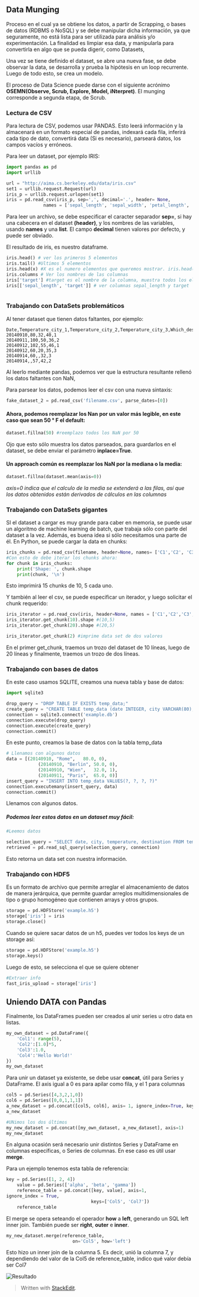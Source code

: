 ## Data Munging

Proceso en el cual ya se obtiene los datos, a partir de Scrapping, o bases de datos (RDBMS o NoSQL) y se debe manipular dicha información, ya que seguramente, no está lista para ser utilizada para análisis y/o experimentación.
La finalidad es limpiar esa data, y manipularla para convertirla en algo que se pueda digerir, como Datasets, 

Una vez se tiene definido el dataset, se abre una nueva fase, se debe observar la data, se desarrolla y prueba la hipótesis en un loop recurrente. Luego de todo esto, se crea un modelo. 

El proceso de Data Science puede darse con el siguiente acrónimo
**OSEMN(Observe, Scrub, Explore, Model, iNterpret)**. El munging corresponde a segunda etapa, de Scrub. 

### Lectura de CSV

Para lectura de CSV, podemos usar PANDAS. Esto leerá información y la almacenará en un formato especial de pandas, indexará cada fila, inferirá cada tipo de dato, convertirá data (Si es necesario), parseará datos, los campos vacíos y erróneos.

Para leer un dataset, por ejemplo IRIS:

```python
import pandas as pd
import urllib

url = "http://aima.cs.berkeley.edu/data/iris.csv"
set1 = urllib.request.Request(url)
iris_p = urllib.request.urlopen(set1)
iris = pd.read_csv(iris_p, sep=',', decimal='.', header= None,
              names = ['sepal_length', 'sepal_width', 'petal_length', 'petal_width', 'target'])
```
Para leer un archivo, se debe especificar el caracter separador **sep=**, si hay una cabecera en el dataset **(header)**, y los nombres de las variables, usando **names** y una **list**.  El campo **decimal** tienen valores por defecto, y puede ser obviado. 

El resultado de iris, es nuestro dataframe. 

```python
iris.head() # ver los primeros 5 elementos
iris.tail() #Ultimos 5 elementos	
iris.head(x) #X es el numero elementos que queremos mostrar. iris.head(2) muestra los primeros 2
iris.columns # Ver los nombres de las columnas
iris['target'] #target es el nombre de la columna, muestra todos los elementos de dicha columna
iris[['sepal_length', 'target']] # ver columnas sepal_length y target



```

### Trabajando con DataSets problemáticos

Al tener dataset que tienen datos faltantes, por ejemplo:

```markup
Date,Temperature_city_1,Temperature_city_2,Temperature_city_3,Which_destination
20140910,80,32,40,1
20140911,100,50,36,2
20140912,102,55,46,1
20140912,60,20,35,3
20140914,60,,32,3
20140914,,57,42,2
```

Al leerlo mediante pandas, podemos ver que la estructura resultante rellenó los datos faltantes con NaN, 

Para parsear los datos, podemos leer el csv con una nueva sintaxis:

```python
fake_dataset_2 = pd.read_csv('filename.csv', parse_dates=[0])
```

#### Ahora, podemos reemplazar los Nan por un valor más legible, en este caso que sean 50 ° F el default:
```python
dataset.fillna(50) #reemplazo todos los NaN por 50
```
Ojo que esto sólo muestra los datos parseados, para guardarlos en el dataset, se debe enviar el parámetro **inplace=True**.

#### Un approach común es reemplazar los NaN por la mediana o la media:

```python
dataset.fillna(dataset.mean(axis=0))
```
*axis=0 indica que el calculo de la media se extenderá a las filas, así que los datos obtenidos están derivados de cálculos en las columnas*

### Trabajando con DataSets gigantes

SI el dataset a cargar es muy grande para caber en memoria, se puede usar un algoritmo de machine learning de batch, que trabaja sólo con parte del dataset a la vez. Además, es buena idea si sólo necesitamos una parte de él. En Python, se puede cargar la data en chunks:

```python
iris_chunks = pd.read_csv(filename, header=None, names= ['C1','C2', 'C3', 'C4', 'C5'], chunksize = 10)
#Con esto de debe iterar los chunks ahora:
for chunk in iris_chunks:
	print('Shape: ', chunk.shape
	print(chunk, '\n')
```
Esto imprimirá 15 chunks de 10, 5 cada uno.

Y también al leer el csv, se puede especificar un iterador, y luego solicitar el chunk requerido:

```Python
iris_iterator = pd.read_csv(iris, header=None, names = ['C1','C2','C3','C4','C5'], iterator = True)
iris_iterator.get_chunk(10).shape #(10,5)
iris_iterator.get_chunk(20).shape #(20,5)

iris_iterator.get_chunk(2) #imprime data set de dos valores
```

En el primer get_chunk, traemos un trozo del dataset de 10 líneas, luego de 20 líneas y finalmente, traemos un trozo de dos líneas.

### Trabajando con bases de datos

En este caso usamos SQLITE, creamos una nueva tabla y base de datos:
```python
import sqlite3

drop_query = "DROP TABLE IF EXISTS temp_data;"
create_query = "CREATE TABLE temp_data (date INTEGER, city VARCHAR(80),  temperature REAL, destination INTEGER);"
connection = sqlite3.connect('example.db')
connection.execute(drop_query)
connection.execute(create_query)
connection.commit()
```
 En este punto, creamos la base de datos con la tabla temp_data
 
```python
# Llenamos con algunos datos
data = [(20140910, "Rome",   80.0, 0),
            (20140910, "Berlin", 50.0, 0),
            (20140910, "Wien",   32.0, 1),
            (20140911, "Paris",  65.0, 0)]
insert_query = "INSERT INTO temp_data VALUES(?, ?, ?, ?)"
connection.executemany(insert_query, data)
connection.commit()
```
Llenamos con algunos datos.

##### Podemos leer estos datos en un dataset muy fácil:

```python
#Leemos datos

selection_query = "SELECT date, city, temperature, destination FROM temp_data WHERE Date =20140910"
retrieved = pd.read_sql_query(selection_query, connection)
```
Esto retorna un data set con nuestra información.

### Trabajando con HDF5

Es un formato de archivo que permite arreglar 	el almacenamiento de datos de manera jerárquica, que permite guardar arreglos multidimensionales de tipo o grupo homogéneo que contienen arrays y otros grupos.

```python
storage = pd.HDFStore('example.h5')
storage['iris'] = iris
storage.close()
```
Cuando se quiere sacar datos de un h5, puedes ver todos los keys de un storage así:
```python
storage = pd.HDFStore('example.h5')
storage.keys()
```
Luego de esto, se selecciona el que se quiere obtener 

```python
#Extraer info
fast_iris_upload = storage['iris']
```

## Uniendo DATA con Pandas

Finalmente, los DataFrames pueden ser creados al unir series u otro data en listas. 

```python
my_own_dataset = pd.DataFrame({
    'Col1': range(5),
    'Col2':[1.0]*5,
    'Col3':1.0,
    'Col4':'Hello World!'
})
my_own_dataset
```

Para unir un dataset ya existente, se debe usar **concat**, útil para Series y DataFrame. El axis igual a 0 es para apilar como fila, y el 1 para columnas

```python
col5 = pd.Series([4,3,2,1,0])
col6 = pd.Series([0,0,1,1,1])
a_new_dataset = pd.concat([col5, col6], axis= 1, ignore_index=True, keys=['Col5','Col6'])
a_new_dataset

#UNimos los dos últimos
my_new_dataset = pd.concat([my_own_dataset, a_new_dataset], axis=1)
my_new_dataset
```

En alguna ocasión será necesario unir distintos Series y DataFrame en columnas específicas, o Series de columnas. En ese caso es útil usar **merge**.

Para un ejemplo tenemos esta tabla de referencia:

```python
key = pd.Series([1, 2, 4])
    value = pd.Series(['alpha', 'beta', 'gamma'])
    reference_table = pd.concat([key, value], axis=1,
ignore_index = True,
                                keys=['Col5', 'Col7'])
    reference_table
```
El merge se opera seteando el operador **how** a **left**, generando un SQL left inner join. También puede ser **right**, **outer** e **inner**. 

```python
my_new_dataset.merge(reference_table,
                         on='Col5', how='left')
```
Esto hizo un inner join de la columna 5. Es decir, unió la columna 7, y dependiendo del valor de la Col5 de reference_table, indico qué valor debía ser Col7

![Resultado](prnt.sc/ovkblc)

> Written with [StackEdit](https://stackedit.io/).
<!--stackedit_data:
eyJoaXN0b3J5IjpbLTE0NzM1MzA4MzMsNzAwODcyMTc5LC0yMD
Y4MDgwNDY3LC03NzA5NTYyMDcsLTE4Mzc0MTg2MjcsNzY2MjI2
MzE3XX0=
-->